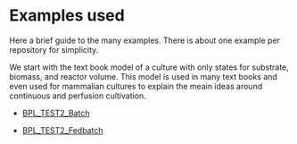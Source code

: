 # Examples used

Here a brief guide to the many examples. There is about one example per repository for simplicity. 

We start with the text book model of a culture with only states for substrate, biomass, and reactor volume. 
This model is used in many text books and even used for mammalian cultures to explain the meain ideas around 
continuous and perfusion cultivation.

* [BPL_TEST2_Batch](https://github.com/janpeter19/BPL_TEST2_Batch)

* [BPL_TEST2_Fedbatch](https://github.com/janpeter19/BPL_TEST2_Fedbatch)
